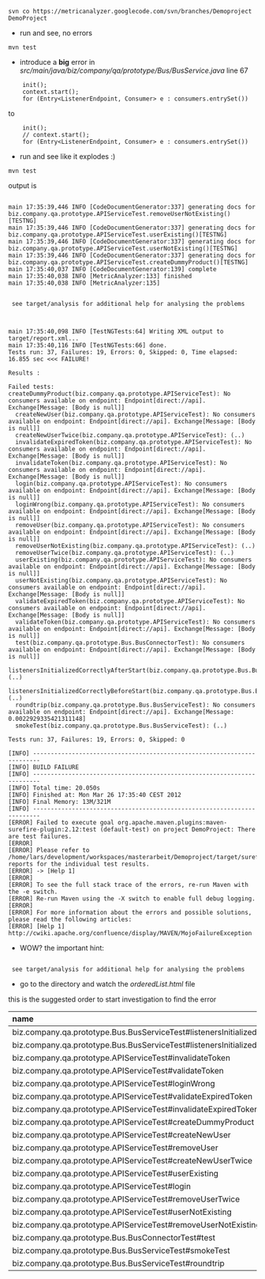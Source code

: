 
```
svn co https://metricanalyzer.googlecode.com/svn/branches/Demoproject DemoProject
```
  * run and see, no errors
```
mvn test
```
  * introduce a **big** error
in _src/main/java/biz/company/qa/prototype/Bus/BusService.java_ line 67

```
    init();
    context.start();
    for (Entry<ListenerEndpoint, Consumer> e : consumers.entrySet())    
```
to
```
    init();
    // context.start();
    for (Entry<ListenerEndpoint, Consumer> e : consumers.entrySet())
```
  * run and see like it explodes :)
```
mvn test
```
output is
```

main 17:35:39,446 INFO [CodeDocumentGenerator:337] generating docs for biz.company.qa.prototype.APIServiceTest.removeUserNotExisting()[TESTNG]
main 17:35:39,446 INFO [CodeDocumentGenerator:337] generating docs for biz.company.qa.prototype.APIServiceTest.userExisting()[TESTNG]
main 17:35:39,446 INFO [CodeDocumentGenerator:337] generating docs for biz.company.qa.prototype.APIServiceTest.userNotExisting()[TESTNG]
main 17:35:39,446 INFO [CodeDocumentGenerator:337] generating docs for biz.company.qa.prototype.APIServiceTest.createDummyProduct()[TESTNG]
main 17:35:40,037 INFO [CodeDocumentGenerator:139] complete
main 17:35:40,038 INFO [MetricAnalyzer:133] finished
main 17:35:40,038 INFO [MetricAnalyzer:135] 


 see target/analysis for additional help for analysing the problems 



main 17:35:40,098 INFO [TestNGTests:64] Writing XML output to target/report.xml...
main 17:35:40,116 INFO [TestNGTests:66] done.
Tests run: 37, Failures: 19, Errors: 0, Skipped: 0, Time elapsed: 16.855 sec <<< FAILURE!

Results :

Failed tests:   createDummyProduct(biz.company.qa.prototype.APIServiceTest): No consumers available on endpoint: Endpoint[direct://api]. Exchange[Message: [Body is null]]
  createNewUser(biz.company.qa.prototype.APIServiceTest): No consumers available on endpoint: Endpoint[direct://api]. Exchange[Message: [Body is null]]
  createNewUserTwice(biz.company.qa.prototype.APIServiceTest): (..)
  invalidateExpiredToken(biz.company.qa.prototype.APIServiceTest): No consumers available on endpoint: Endpoint[direct://api]. Exchange[Message: [Body is null]]
  invalidateToken(biz.company.qa.prototype.APIServiceTest): No consumers available on endpoint: Endpoint[direct://api]. Exchange[Message: [Body is null]]
  login(biz.company.qa.prototype.APIServiceTest): No consumers available on endpoint: Endpoint[direct://api]. Exchange[Message: [Body is null]]
  loginWrong(biz.company.qa.prototype.APIServiceTest): No consumers available on endpoint: Endpoint[direct://api]. Exchange[Message: [Body is null]]
  removeUser(biz.company.qa.prototype.APIServiceTest): No consumers available on endpoint: Endpoint[direct://api]. Exchange[Message: [Body is null]]
  removeUserNotExisting(biz.company.qa.prototype.APIServiceTest): (..)
  removeUserTwice(biz.company.qa.prototype.APIServiceTest): (..)
  userExisting(biz.company.qa.prototype.APIServiceTest): No consumers available on endpoint: Endpoint[direct://api]. Exchange[Message: [Body is null]]
  userNotExisting(biz.company.qa.prototype.APIServiceTest): No consumers available on endpoint: Endpoint[direct://api]. Exchange[Message: [Body is null]]
  validateExpiredToken(biz.company.qa.prototype.APIServiceTest): No consumers available on endpoint: Endpoint[direct://api]. Exchange[Message: [Body is null]]
  validateToken(biz.company.qa.prototype.APIServiceTest): No consumers available on endpoint: Endpoint[direct://api]. Exchange[Message: [Body is null]]
  test(biz.company.qa.prototype.Bus.BusConnectorTest): No consumers available on endpoint: Endpoint[direct://api]. Exchange[Message: [Body is null]]
  listenersInitializedCorrectlyAfterStart(biz.company.qa.prototype.Bus.BusServiceTest): (..)
  listenersInitializedCorrectlyBeforeStart(biz.company.qa.prototype.Bus.BusServiceTest): (..)
  roundtrip(biz.company.qa.prototype.Bus.BusServiceTest): No consumers available on endpoint: Endpoint[direct://api]. Exchange[Message: 0.0022929335421311148]
  smokeTest(biz.company.qa.prototype.Bus.BusServiceTest): (..)

Tests run: 37, Failures: 19, Errors: 0, Skipped: 0

[INFO] ------------------------------------------------------------------------
[INFO] BUILD FAILURE
[INFO] ------------------------------------------------------------------------
[INFO] Total time: 20.050s
[INFO] Finished at: Mon Mar 26 17:35:40 CEST 2012
[INFO] Final Memory: 13M/321M
[INFO] ------------------------------------------------------------------------
[ERROR] Failed to execute goal org.apache.maven.plugins:maven-surefire-plugin:2.12:test (default-test) on project DemoProject: There are test failures.
[ERROR] 
[ERROR] Please refer to /home/lars/development/workspaces/masterarbeit/Demoproject/target/surefire-reports for the individual test results.
[ERROR] -> [Help 1]
[ERROR] 
[ERROR] To see the full stack trace of the errors, re-run Maven with the -e switch.
[ERROR] Re-run Maven using the -X switch to enable full debug logging.
[ERROR] 
[ERROR] For more information about the errors and possible solutions, please read the following articles:
[ERROR] [Help 1] http://cwiki.apache.org/confluence/display/MAVEN/MojoFailureException
```


  * WOW? the important hint:
```

 see target/analysis for additional help for analysing the problems 

```

  * go to the directory and watch the _orderedList.html_ file

this is the suggested order to start investigation to find the error

| **name** | 	 **score** |
|:---------|:------------|
|biz.company.qa.prototype.Bus.BusServiceTest#listenersInitializedCorrectlyBeforeStart	|5 |
|biz.company.qa.prototype.Bus.BusServiceTest#listenersInitializedCorrectlyAfterStart|	5|
|biz.company.qa.prototype.APIServiceTest#invalidateToken	|201013 |
|biz.company.qa.prototype.APIServiceTest#validateToken	| 201013|
|biz.company.qa.prototype.APIServiceTest#loginWrong	|201014|
|biz.company.qa.prototype.APIServiceTest#validateExpiredToken	|201014|
|biz.company.qa.prototype.APIServiceTest#invalidateExpiredToken	|201014|
|biz.company.qa.prototype.APIServiceTest#createDummyProduct |	201015|
|biz.company.qa.prototype.APIServiceTest#createNewUser	| 201511 |
|biz.company.qa.prototype.APIServiceTest#removeUser	| 201512 |
|biz.company.qa.prototype.APIServiceTest#createNewUserTwice |	201512|
|biz.company.qa.prototype.APIServiceTest#userExisting |	201512|
|biz.company.qa.prototype.APIServiceTest#login|	201513|
|biz.company.qa.prototype.APIServiceTest#removeUserTwice|	201513|
|biz.company.qa.prototype.APIServiceTest#userNotExisting|	202010|
|biz.company.qa.prototype.APIServiceTest#removeUserNotExisting	|202010|
|biz.company.qa.prototype.Bus.BusConnectorTest#test	|301008|
|biz.company.qa.prototype.Bus.BusServiceTest#smokeTest|	904506|
|biz.company.qa.prototype.Bus.BusServiceTest#roundtrip	|1001018|